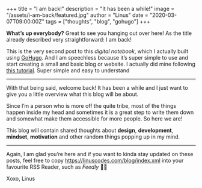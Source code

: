 +++
title = "I am back!"
description = "It has been a while!"
image = "/assets/i-am-back/featured.jpg"
author = "Linus"
date = "2020-03-07T09:00:00Z"
tags = ["thoughts", "blog", "gohugo"]
+++

**What’s up everybody?** Great to see you hanging out over here! As the title already described very straightforward: I am back!<!--more-->

This is the very second post to this _digital notebook_, which I actually built using [GoHugo](https://gohugo.io). And I am speechless because it’s super simple to use and start creating a small and basic blog or website. I actually did mine following [this tutorial](https://flaviocopes.com/start-blog-with-hugo/). Super simple and easy to understand
- - - -
With that being said, welcome back! It has been a while and I just want to give you a little overview what this blog will be about. 

Since I’m a person who is more off the quite tribe, most of the things happen inside my head and sometimes it is a great step to write them down and somewhat make them accessible for more people. So here we are!

This blog will contain shared thoughts about **design**, **development**, **mindset**, **motivation** and other random things popping up in my mind.
- - - -
Again, I am glad you’re here and if you want to kinda stay updated on these posts, feel free to copy <https://linuscodes.com/blog/index.xml> into your favourite RSS Reader, such as _Feedly_ ✌🏻

Xoxo, Linus